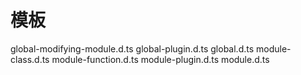 # 模板
global-modifying-module.d.ts
global-plugin.d.ts
global.d.ts
module-class.d.ts
module-function.d.ts
module-plugin.d.ts
module.d.ts
